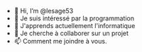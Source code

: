 - 👋 Hi, I’m @lesage53
- 👀 Je suis intéressé par la programmation
- 🌱 J'apprends actuellement l'informatique
- 💞️ Je cherche à collaborer sur un projet
- 📫 Comment me joindre à vous.

<!---
lesage53/lesage53 is a ✨ special ✨ repository because its `README.md` (this file) appears on your GitHub profile.
You can click the Preview link to take a look at your changes.
--->
